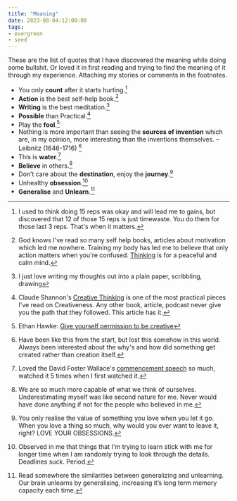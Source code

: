 ```yaml
---
title: "Meaning"
date: 2023-08-04:12:00:00
tags:
- evergreen
- seed
---
```


These are the list of quotes that I have discovered the meaning while doing some bullshit. Or loved it in first reading and trying to find the meaning of it through my experience. Attaching my stories or comments in the footnotes.

- You only **count** after it starts hurting.[^1]
- **Action** is the best self-help book.[^2]
- **Writing** is the best meditation.[^3]
- **Possible** than Practical.[^4]
- Play the **fool**.[^5]
- Nothing is more important than seeing the **sources of invention** which are, in my opinion, more interesting than the inventions themselves. – Leibnitz (1646-1716) [^6]
- This is **water**.[^7]
- **Believe** in others.[^8]
- Don’t care about the **destination**, enjoy the **journey**.[^9]
- Unhealthy **obsession**.[^10]
- **Generalise** and **Unlearn**.[^11]

[^1]: I used to think doing 15 reps was okay and will lead me to gains, but discovered that 12 of those 15 reps is just timewaste. You do them for those last 3 reps. That's when it matters.
[^2]: God knows I've read so many self help books, articles about motivation which led me nowhere. Training my body has led me to believe that only action matters when you're confused. [Thinking](https://www.lesswrong.com/posts/vzfz4AS6wbooaTeQk/staring-into-the-abyss-as-a-core-life-skill) is for a peaceful and calm mind.
[^3]: I just love writing my thoughts out into a plain paper, scribbling, drawing
[^4]: Claude Shannon's [Creative Thinking](http://www1.ece.neu.edu/~naderi/Claude%20Shannon.html) is one of the most practical pieces I've read on Creativeness. Any other book, article, podcast never give you the path that they followed. This article has it.
[^5]: Ethan Hawke: [Give yourself permission to be creative](https://www.youtube.com/watch?v=WRS9Gek4V5Q)
[^6]:Have been like this from the start, but lost this somehow in this world. Always been interested about the why's and how did something get created rather than creation itself.
[^7]: Loved the David Foster Wallace's [commencement speech](https://fs.blog/david-foster-wallace-this-is-water/) so much, watched it 5 times when I first watched it.
[^8]: We are so much more capable of what we think of ourselves. Underestimating myself was like second nature for me. Never would have done anything if not for the people who believed in me.
[^9]: You only realise the value of something you love when you let it go. When you love a thing so much, why would you ever want to leave it, right? LOVE YOUR OBSESSIONS.
[^10]: Observed in me that things that I'm trying to learn stick with me for longer time when I am randomly trying to look through the details. Deadlines suck. Period.
[^11]: Read somewhere the similarities between generalizing and unlearning. Our brain unlearns by generalising, increasing it’s long term memory capacity each time.
